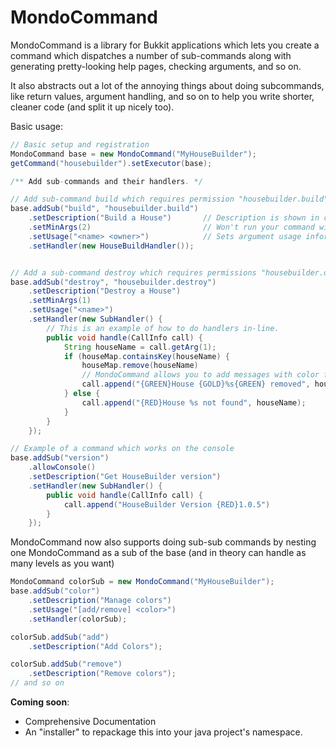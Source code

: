 MondoCommand
============

MondoCommand is a library for Bukkit applications which lets you create a command which dispatches a number of sub-commands along with generating pretty-looking help pages, checking arguments, and so on.

It also abstracts out a lot of the annoying things about doing subcommands, like return values, argument handling, and so on to help you write shorter, cleaner code (and split it up nicely too).

Basic usage:
```java
// Basic setup and registration
MondoCommand base = new MondoCommand("MyHouseBuilder");
getCommand("housebuilder").setExecutor(base);

/** Add sub-commands and their handlers. */

// Add sub-command build which requires permission "housebuilder.build"
base.addSub("build", "housebuilder.build")
	.setDescription("Build a House")       // Description is shown in command help
	.setMinArgs(2)                         // Won't run your command without this many args
	.setUsage("<name> <owner>")            // Sets argument usage information
	.setHandler(new HouseBuildHandler());


// Add a sub-command destroy which requires permissions "housebuilder.destroy"
base.addSub("destroy", "housebuilder.destroy")
	.setDescription("Destroy a House")
	.setMinArgs(1)
	.setUsage("<name>")
	.setHandler(new SubHandler() {
		// This is an example of how to do handlers in-line.
		public void handle(CallInfo call) {
			String houseName = call.getArg(1);
			if (houseMap.containsKey(houseName) {
				houseMap.remove(houseName)
				// MondoCommand allows you to add messages with color formatting
				call.append("{GREEN}House {GOLD}%s{GREEN} removed", houseName);
			} else {
				call.append("{RED}House %s not found", houseName);
			}
		}
	});

// Example of a command which works on the console
base.addSub("version")
	.allowConsole()
	.setDescription("Get HouseBuilder version")
	.setHandler(new SubHandler() {
		public void handle(CallInfo call) {
			call.append("HouseBuilder Version {RED}1.0.5")
		}
	});
```

MondoCommand now also supports doing sub-sub commands by nesting one MondoCommand as a sub of the base (and in theory can handle as many levels as you want)

```java
MondoCommand colorSub = new MondoCommand("MyHouseBuilder");
base.addSub("color")
	.setDescription("Manage colors")
	.setUsage("[add/remove] <color>")
	.setHandler(colorSub);

colorSub.addSub("add")
	.setDescription("Add Colors");

colorSub.addSub("remove")
	.setDescription("Remove colors");
// and so on
```

**Coming soon**:

 * Comprehensive Documentation
 * An "installer" to repackage this into your java project's namespace.
